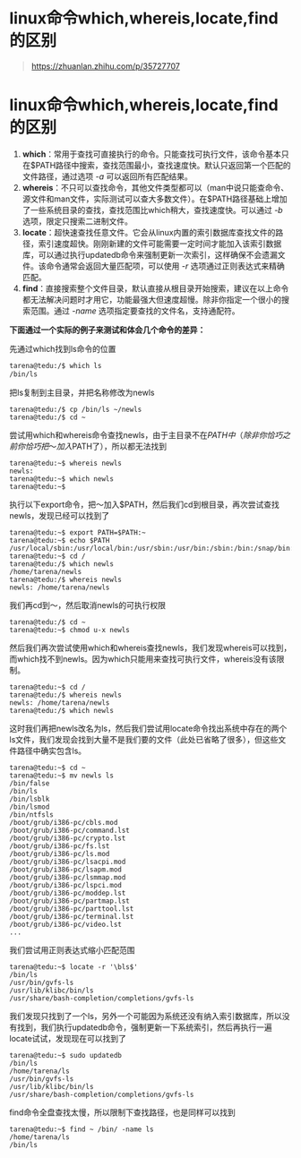 # linux命令which,whereis,locate,find的区别

> https://zhuanlan.zhihu.com/p/35727707

# linux命令which,whereis,locate,find的区别

1. **which**：常用于查找可直接执行的命令。只能查找可执行文件，该命令基本只在$PATH路径中搜索，查找范围最小，查找速度快。默认只返回第一个匹配的文件路径，通过选项 *-a* 可以返回所有匹配结果。
2. **whereis**：不只可以查找命令，其他文件类型都可以（man中说只能查命令、源文件和man文件，实际测试可以查大多数文件）。在$PATH路径基础上增加了一些系统目录的查找，查找范围比which稍大，查找速度快。可以通过 *-b* 选项，限定只搜索二进制文件。
3. **locate**：超快速查找任意文件。它会从linux内置的索引数据库查找文件的路径，索引速度超快。刚刚新建的文件可能需要一定时间才能加入该索引数据库，可以通过执行updatedb命令来强制更新一次索引，这样确保不会遗漏文件。该命令通常会返回大量匹配项，可以使用 *-r* 选项通过正则表达式来精确匹配。
4. **find**：直接搜索整个文件目录，默认直接从根目录开始搜索，建议在以上命令都无法解决问题时才用它，功能最强大但速度超慢。除非你指定一个很小的搜索范围。通过 *-name* 选项指定要查找的文件名，支持通配符。



**下面通过一个实际的例子来测试和体会几个命令的差异：**

先通过which找到ls命令的位置

```bash
tarena@tedu:/$ which ls
/bin/ls
```

把ls复制到主目录，并把名称修改为newls

```text
tarena@tedu:/$ cp /bin/ls ~/newls
tarena@tedu:/$ cd ~
```

尝试用which和whereis命令查找newls，由于主目录不在$PATH中（除非你恰巧之前你恰巧把～加入$PATH了），所以都无法找到

```text
tarena@tedu:~$ whereis newls
newls:
tarena@tedu:~$ which newls
tarena@tedu:~$ 
```

执行以下export命令，把～加入$PATH，然后我们cd到根目录，再次尝试查找newls，发现已经可以找到了

```text
tarena@tedu:~$ export PATH=$PATH:~
tarena@tedu:~$ echo $PATH
/usr/local/sbin:/usr/local/bin:/usr/sbin:/usr/bin:/sbin:/bin:/snap/bin:/home/tarena
tarena@tedu:~$ cd /
tarena@tedu:/$ which newls
/home/tarena/newls
tarena@tedu:/$ whereis newls
newls: /home/tarena/newls
```

我们再cd到～，然后取消newls的可执行权限

```text
tarena@tedu:/$ cd ~
tarena@tedu:~$ chmod u-x newls
```

然后我们再次尝试使用which和whereis查找newls，我们发现whereis可以找到，而which找不到newls。因为which只能用来查找可执行文件，whereis没有该限制。

```text
tarena@tedu:~$ cd /
tarena@tedu:/$ whereis newls
newls: /home/tarena/newls
tarena@tedu:/$ which newls
```

这时我们再把newls改名为ls，然后我们尝试用locate命令找出系统中存在的两个ls文件，我们发现会找到大量不是我们要的文件（此处已省略了很多），但这些文件路径中确实包含ls。

```text
tarena@tedu:~$ cd ~
tarena@tedu:~$ mv newls ls
/bin/false
/bin/ls
/bin/lsblk
/bin/lsmod
/bin/ntfsls
/boot/grub/i386-pc/cbls.mod
/boot/grub/i386-pc/command.lst
/boot/grub/i386-pc/crypto.lst
/boot/grub/i386-pc/fs.lst
/boot/grub/i386-pc/ls.mod
/boot/grub/i386-pc/lsacpi.mod
/boot/grub/i386-pc/lsapm.mod
/boot/grub/i386-pc/lsmmap.mod
/boot/grub/i386-pc/lspci.mod
/boot/grub/i386-pc/moddep.lst
/boot/grub/i386-pc/partmap.lst
/boot/grub/i386-pc/parttool.lst
/boot/grub/i386-pc/terminal.lst
/boot/grub/i386-pc/video.lst
...
```

我们尝试用正则表达式缩小匹配范围

```text
tarena@tedu:~$ locate -r '\bls$'
/bin/ls
/usr/bin/gvfs-ls
/usr/lib/klibc/bin/ls
/usr/share/bash-completion/completions/gvfs-ls
```

我们发现只找到了一个ls，另外一个可能因为系统还没有纳入索引数据库，所以没有找到，我们执行updatedb命令，强制更新一下系统索引，然后再执行一遍locate试试，发现现在可以找到了

```text
tarena@tedu:~$ sudo updatedb
/bin/ls
/home/tarena/ls
/usr/bin/gvfs-ls
/usr/lib/klibc/bin/ls
/usr/share/bash-completion/completions/gvfs-ls
```

find命令全盘查找太慢，所以限制下查找路径，也是同样可以找到

```text
tarena@tedu:~$ find ~ /bin/ -name ls
/home/tarena/ls
/bin/ls
```